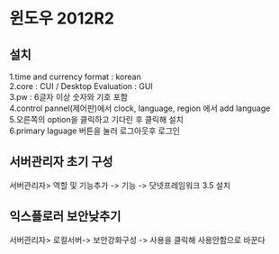 # 윈도우 2012R2

## 설치 
1.time and currency format : korean  
2.core : CUI / Desktop Evaluation : GUI  
3.pw : 6글자 이상 숫자와 기호 포함  
4.control pannel(제어판)에서 clock, language, region 에서 add language  
5.오른쪽의 option을 클릭하고 기다린 후 클릭해 설치  
6.primary laguage 버튼을 눌러 로그아웃후 로그인

## 서버관리자 초기 구성
서버관리자> 역할 및 기능추가 -> 기능 -> 닷넷프레임워크 3.5 설치

## 익스플로러 보안낮추기
서버관리자> 로컬서버-> 보안강화구성 -> 사용을 클릭해 사용안함으로 바꾼다
